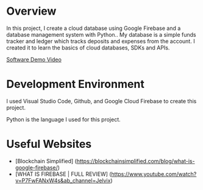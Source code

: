 # Overview

In this project, I create a cloud database using Google Firebase and a database management system with Python.. My database is a simple funds 
tracker and ledger which tracks deposits and expenses from the account. I created it to learn 
the basics of cloud databases, SDKs and APIs.

[Software Demo Video](https://youtu.be/UfvAZndzjRs)

# Development Environment

I used Visual Studio Code, Github, and Google Cloud Firebase to create this project. 

Python is the language I used for this project.

# Useful Websites

* [Blockchain Simplified] (https://blockchainsimplified.com/blog/what-is-google-firebase/)
* [WHAT IS FIREBASE | FULL REVIEW] (https://www.youtube.com/watch?v=P7FwFANxW4s&ab_channel=Jelvix)
